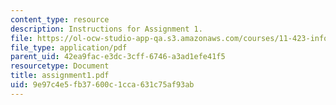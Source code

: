 ```yaml
---
content_type: resource
description: Instructions for Assignment 1.
file: https://ol-ocw-studio-app-qa.s3.amazonaws.com/courses/11-423-information-and-communication-technologies-in-community-development-spring-2004/9e97c4e5fb37600c1cca631c75af93ab_assignment1.pdf
file_type: application/pdf
parent_uid: 42ea9fac-e3dc-3cff-6746-a3ad1efe41f5
resourcetype: Document
title: assignment1.pdf
uid: 9e97c4e5-fb37-600c-1cca-631c75af93ab
---
```

